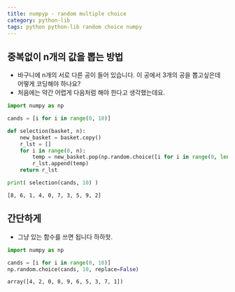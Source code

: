 ```yaml
---
title: numpyp - random multiple choice
category: python-lib
tags: python python-lib random choice numpy 
---
```


## 중복없이 n개의 값을 뽑는 방법 

- 바구니에 n개의 서로 다른 공이 들어 있습니다. 이 공에서 3개의 공을 뽑고싶은데 어떻게 코딩해야 하나요? 
- 처음에는 약간 어렵게 다음처럼 해야 한다고 생각했는데요.

```python
import numpy as np 

cands = [i for i in range(0, 10)]

def selection(basket, n):
    new_basket = basket.copy()
    r_lst = []
    for i in range(0, n):
        temp = new_basket.pop(np.random.choice([i for i in range(0, len(new_basket))]))
        r_lst.append(temp)
    return r_lst

print( selection(cands, 10) )
```

```plaintext
[8, 6, 1, 4, 0, 7, 3, 5, 9, 2]
```

## 간단하게 

- 그냥 있는 함수를 쓰면 됩니다 하하핫. 

```python
import numpy as np 

cands = [i for i in range(0, 10)]
np.random.choice(cands, 10, replace=False)
```

```plaintext
array([4, 2, 0, 8, 9, 6, 5, 3, 7, 1])
```